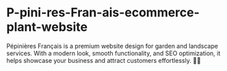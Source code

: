 # P-pini-res-Fran-ais-ecommerce-plant-website
Pépinières Français is a premium website design for garden and landscape services. With a modern look, smooth functionality, and SEO optimization, it helps showcase your business and attract customers effortlessly. 🌿✨
